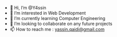 - 👋 Hi, I’m @Y4ssin
- 👀 I’m interested in Web Development
- 🌱 I’m currently learning Computer Engineering
- 💞️ I’m looking to collaborate on any future projects
- 📫 How to reach me : yassin.qaidi@gmail.com

<!---
Y4ssin/Y4ssin is a ✨ special ✨ repository because its `README.md` (this file) appears on your GitHub profile.
You can click the Preview link to take a look at your changes.
--->
